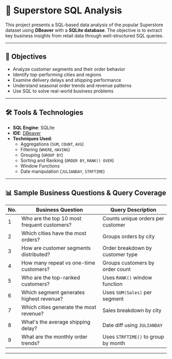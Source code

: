 # 🛒 Superstore SQL Analysis

This project presents a SQL-based data analysis of the popular Superstore dataset using **DBeaver** with a **SQLite database**. The objective is to extract key business insights from retail data through well-structured SQL queries.

---

## 📌 Objectives

- Analyze customer segments and their order behavior
- Identify top-performing cities and regions
- Examine delivery delays and shipping performance
- Understand seasonal order trends and revenue patterns
- Use SQL to solve real-world business problems

---

## 🛠️ Tools & Technologies

- **SQL Engine**: SQLite  
- **IDE**: [DBeaver](https://dbeaver.io/)  
- **Techniques Used**:  
  - Aggregations (`SUM`, `COUNT`, `AVG`)  
  - Filtering (`WHERE`, `HAVING`)  
  - Grouping (`GROUP BY`)  
  - Sorting and Ranking (`ORDER BY`, `RANK() OVER`)  
  - Window Functions  
  - Date manipulation (`JULIANDAY`, `STRFTIME`)  

---

## 📊 Sample Business Questions & Query Coverage

| No. | Business Question | Query Description |
|-----|-------------------|--------------------|
| 1 | Who are the top 10 most frequent customers? | Counts unique orders per customer |
| 2 | Which cities have the most orders? | Groups orders by city |
| 3 | How are customer segments distributed? | Order breakdown by customer type |
| 4 | How many repeat vs one-time customers? | Groups customers by order count |
| 5 | Who are the top-ranked customers? | Uses `RANK()` window function |
| 6 | Which segment generates highest revenue? | Uses `SUM(Sales)` per segment |
| 7 | Which cities generate the most revenue? | Sales breakdown by city |
| 8 | What's the average shipping delay? | Date diff using `JULIANDAY` |
| 9 | What are the monthly order trends? | Uses `STRFTIME()` to group by month |

---
